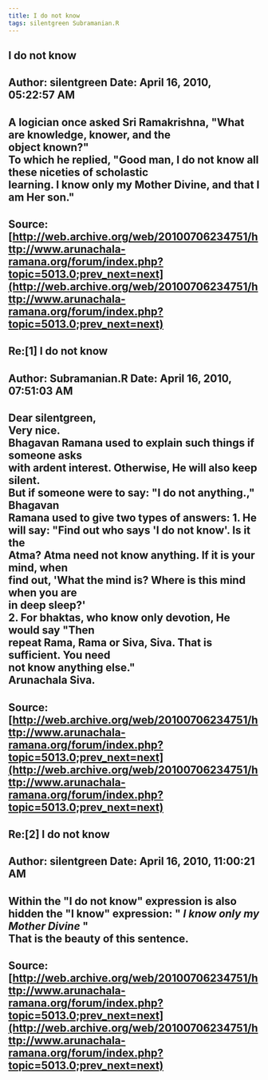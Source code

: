 ```yaml
--- 
title: I do not know   
tags: silentgreen Subramanian.R  
---  
```

## I do not know  
Author: silentgreen         Date: April 16, 2010, 05:22:57 AM  
---  
A logician once asked Sri Ramakrishna, "What are knowledge, knower, and the  
object known?"   
To which he replied, "Good man, I do not know all these niceties of scholastic  
learning. I know only my Mother Divine, and that I am Her son."
 ---  
Source:[http://web.archive.org/web/20100706234751/http://www.arunachala-ramana.org/forum/index.php?topic=5013.0;prev_next=next](http://web.archive.org/web/20100706234751/http://www.arunachala-ramana.org/forum/index.php?topic=5013.0;prev_next=next)   
---  

## Re:[1] I do not know  
Author: Subramanian.R       Date: April 16, 2010, 07:51:03 AM  
---  
Dear silentgreen,   
Very nice.   
Bhagavan Ramana used to explain such things if someone asks   
with ardent interest. Otherwise, He will also keep silent.   
But if someone were to say: "I do not anything.," Bhagavan   
Ramana used to give two types of answers: 1\. He will say: "Find out who says 'I do not know'. Is it the   
Atma? Atma need not know anything. If it is your mind, when   
find out, 'What the mind is? Where is this mind when you are   
in deep sleep?'   
2. For bhaktas, who know only devotion, He would say "Then   
repeat Rama, Rama or Siva, Siva. That is sufficient. You need   
not know anything else."   
Arunachala Siva.
 ---  
Source:[http://web.archive.org/web/20100706234751/http://www.arunachala-ramana.org/forum/index.php?topic=5013.0;prev_next=next](http://web.archive.org/web/20100706234751/http://www.arunachala-ramana.org/forum/index.php?topic=5013.0;prev_next=next)   
---  

## Re:[2] I do not know  
Author: silentgreen         Date: April 16, 2010, 11:00:21 AM  
---  
Within the "I do not know" expression is also hidden the "I know" expression: " _I know only my Mother Divine_ "   
That is the beauty of this sentence.
 ---  
Source:[http://web.archive.org/web/20100706234751/http://www.arunachala-ramana.org/forum/index.php?topic=5013.0;prev_next=next](http://web.archive.org/web/20100706234751/http://www.arunachala-ramana.org/forum/index.php?topic=5013.0;prev_next=next)   
---  

